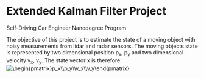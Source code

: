 # Extended Kalman Filter Project
Self-Driving Car Engineer Nanodegree Program

The objective of this project is to estimate the state of a moving object with noisy measurements from lidar and radar sensors.
The moving objects state is represented by two dimensional position p<sub>x</sub>, p<sub>y</sub> and two dimensional velocity v<sub>x</sub>, v<sub>y</sub>. The state vector x is therefore:
<img src="https://latex.codecogs.com/gif.latex?\begin{pmatrix}p_x\\p_y\\v_x\\v_y\end{pmatrix}" title="\begin{pmatrix}p_x\\p_y\\v_x\\v_y\end{pmatrix}"/></a>
